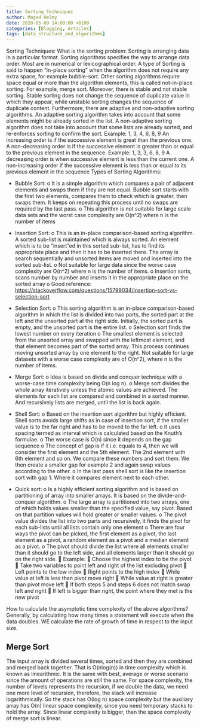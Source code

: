 ```yaml
---
title: Sorting Techniques
author: Maged Helmy
date: 2020-05-09 14:00:00 +0100
categories: [Blogging, Articles]
tags: [data_structure_and_algorithms]
---
```


Sorting Techniques:
What is the sorting problem: Sorting is arranging data in a particular format. Sorting algorithms specifies the way to arrange data order. Most are in numerical or lexicographical order. A type of Sorting is said to happen “in-place sorting” when the algorithm does not require any extra space, for example bubble-sort. Other sorting algorithms require space equal or more than the algorithm elements, this is called not-in-place sorting. For example, merge sort.
Moreover, there is stable and not stable sorting. Stable sorting does not change the sequence of duplicate value in which they appear, while unstable sorting changes the sequence of duplicate content.
Furthermore, there are adaptive and non-adaptive sorting algorithms. An adaptive sorting algorithm takes into account that some elements might be already sorted in the list. A non-adaptive sorting algorithm does not take into account that some lists are already sorted, and re-enforces sorting to confirm the sort. Example: 1, 3, 4, 6, 8, 9
An increasing order is if the successive element is great than the previous one.
A non-decreasing order is if the successive element is greater than or equal to the previous element in the sequence. Example: 1, 3, 3, 6, 8, 9
A decreasing order is when successive element is less than the current one.
A non-increasing order if the successive element is less than or equal to its previous element in the sequence
Types of Sorting Algorithms:

-	Bubble Sort:
o	It is a simple algorithm which compares a pair of adjacent elements and swaps them if they are not equal. Bubble sort starts with the first two elements, compares them to check which is greater, then swaps them. It keeps on repeating this process until no swaps are required by the last pass.
o	This algorithm is not suitable for large scale data sets and the worst case complexity are O(n^2) where n is the number of items

-	Insertion Sort:
o	This is an in-place comparison-based sorting algorithm. A sorted sub-list is maintained which is always sorted. An element which is to be “insert”ed in this sorted sub-list, has to find its appropriate place and then it has to be inserted there. The array is search sequentially and unsorted items are moved and inserted into the sorted sub-list.
o	Not suitable for large data since the worse case complexity are O(n^2) where n is the number of items.
o	Insertion sorts, scans number by number and inserts it in the appropriate place on the sorted array
o	Good reference: https://stackoverflow.com/questions/15799034/insertion-sort-vs-selection-sort
-	Selection Sort:
o	This sorting algorithm is an in-place comparison-based algorithm in which the list is divided into two parts, the sorted part at the left and the unsorted part at the right side. Initially, the sorted part is empty, and the unsorted part is the entire list.
o	Selection sort finds the lowest number on every iteration
o	The smallest element is selected from the unsorted array and swapped with the leftmost element, and that element becomes part of the sorted array. This process continues moving unsorted array by one element to the right. Not suitable for large datasets with a worse case complexity are of O(n^2), where n is the number of items.
-	Merge Sort:
o	Idea is based on divide and conquer technique with a worse-case time complexity being O(n log n).
o	Merge sort divides the whole array iteratively unless the atomic values are achieved. The elements for each list are compared and combined in a sorted manner. And recursively lists are merged, until the list is back again.
-	Shell Sort:
o	Based on the insertion sort algorithm but highly efficient. Shell sorts avoids large shifts as in case of insertion sort, if the smaller value is to the far right and has to be moved to the far left.
o	It uses spacing termed as interval which is calculated based on the Knuth’s formulae.
o	The worse case is O(n) since it depends on the gap sequence
o	The concept of gap is if it i.e. equals to 4, then we will consider the first element and the 5th element. The 2nd element with 6th element and so on. We compare these numbers and sort them. We then create a smaller gap for example 2 and again swap values according to the other.
o	In the last pass shell sort is like the insertion sort with gap 1. Where it compares element next to each other.
-	Quick sort:
o	Is a highly efficient sorting algorithm and is based on partitioning of array into smaller arrays. It is based on the divide-and-conquer algorithm.
o	The large array is partitioned into two arrays, one of which holds values smaller than the specified value, say pivot. Based on that partition values will hold greater or smaller values.
o	The pivot value divides the list into two parts and recursively, it finds the pivot for each sub-lists until all lists contain only one element
o	There are four ways the pivot can be picked, the first element as a pivot, the last element as a pivot, a random element as a pivot and a median element as a pivot.
o	The pivot should divide the list where all elements smaller than it should go to the left side, and all elements larger than it should go on the right side.
	Example:
	Choose the highest index to be the pivot
	Take two variables to point left and right of the list excluding pivot
	Left points to the low index
	Right points to the high index
	While value at left is less than pivot move right
	While value at right is greater than pivot move left
	If both steps 5 and steps 6 does not match swap left and right
	If left is bigger than right, the point where they met is the new pivot

How to calculate the asymptotic time complexity of the above algorithms?
Generally, by calculating how many times a statement will execute when the data doubles.  WE calculate the rate of growth of time in respect to the input size.

## Merge Sort
The input array is divided several times, sorted and then they are combined and merged back together. That is O(nlog(n)) in time complexity which is known as linearithmic. It is the same with best, average or worse scenario since the amount of operations are still the same. For space complexity, the number of levels represents the recursion, if we double the data, we need one more level of recursion, therefore, the stack will increase logarithmically. So the stack has O(log n) space complexity but the auxiliary array has O(n) linear space complexity, since you need temporary stacks to hold the array. Since linear complexity is bigger, than the space complexity of merge sort is linear.
